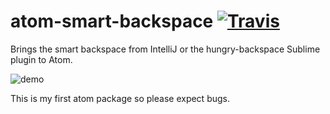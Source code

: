 # atom-smart-backspace [![Travis](https://img.shields.io/travis/schrej/atom-smart-backspace.svg?style=flat-square)](https://travis-ci.org/schrej/atom-smart-backspace)
Brings the smart backspace from IntelliJ or the hungry-backspace Sublime plugin to Atom.

![demo](https://cloud.githubusercontent.com/assets/1710904/19947430/5a3493e8-a148-11e6-9f96-cbaec5c52916.gif)

This is my first atom package so please expect bugs.
